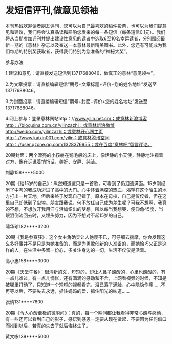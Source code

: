 # 发短信评刊,做意见领袖

本刊热诚欢迎读者朋友评刊，您可以为自己最喜欢的稿件投票，也可以为我们提意见和建议，我们将会认真品读和斟酌您发来的每一条短信（每条短信0.1元）。我们将从当期参加评刊并提出建设性意见的读者中选取6至10名幸运读者，分别赠阅最新一期的《意林》杂志以及奉送一本意林最新精美图书。此外，您还有可能成为我们每期的特别奖获取者，获得我们特别为您准备的“神秘大奖”。 

参与办法 

1.建议和意见：请直接发送短信到13717688046，做真正的意林“意见领袖”。 

2.为文章投票：请直接编辑短信“期号+文章标题+评价+您的姓名地址”发送至13717688046。 

3.为封面投票：请直接编辑短信“期号+封面+评价+您的姓名地址”发送至13717688046。 

4.网上参与：登录意林网站http：//www.yilin.net.cn/；或意林新浪博客http：//blog.sina.com.cn/yilinzazhi；或意林新浪微博http://weibo.com/yilinzazhi；或意林开心网主页http：//www.kaixin001.com/yilin；或意林腾讯空间http：//user.qzone.qq.com/1328376955；或在百度“意林吧”留言评论。 

20期封面：两个漂亮的小孩躺在鹅毛般的床上，像恬静的小天使，静静地注视着对方，像在诉说着悄悄话，美好、安静、纯洁。 

刘静158****5000 

20期《给15岁的自己》：纵然知道这只是一首歌，可看到了仍泪流满面。15岁刚经历了中考的我成功迈进了高中的大门。心中怀着满腔的热血，渴望在这个陌生的地方打出一片天地。但后来终于发现自己错了。原本在母校，自己是佼佼者，但在这里自己却低到了尘埃。朋友跟我说，何不放任自己成为差生呢？可我不想啊，我真的不想，不想放开我用汗与泪编织出的梦想。所以每当我想哭，便仰角45度，当眼泪倒流回去时，又埋头努力，因为不想对不起15岁的自己。 

蒲华珍182****3200 

20期《我是参赛狂》：这个女主角确实让人艳羡不已，可仔细去揣摩，你会发现这么多好事并不是只是为她准备的，而是为勇敢创新的人准备的，而她恰巧又正是这样的人。在生活中多留一份心，多关注身边的一切，生活不仅仅是活着。 

高小惠158****3000 

20期《天堂午餐》：很清新的文，短短的，却让人鼻子酸酸的，心里也酸酸的，有一点儿难过，有一点儿惆怅，还有满满的感动和不舍，上网看视频的时候，不知是被哪里打动了，只知道一个短短的视频看完，泪已落了满脸，心中隐隐作痛……不再等以后，不要失去永远，抓住妈妈的爱，抓住阳光的味道…… 

张倩131****7600 

20期《令人心酸至极的微瞬间》：真的，每一个瞬间都让我看得非常心酸与感动，有一些还可以看到自己的影子，感悟到感恩一定要从现在做起，不要因为任何借口而推到以后，若真的失去了就后悔终生了。 

黄文咏139****5000